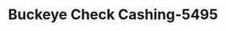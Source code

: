 ---
f_zip-code: 44221
f_state-code: OH
title: Buckeye Check Cashing-5495
f_phone: 330-922-4779
f_city-only: Cuyahoga Falls
f_address: 696 Howe Avenue Cuyahoga Falls
f_location-unique-id: '5495'
slug: buckeye-check-cashing-5495
updated-on: '2024-05-30T13:46:58.046Z'
created-on: '2024-05-30T13:36:59.803Z'
published-on: '2024-05-30T13:54:32.469Z'
f_city-state: cms/city/cuyahoga-falls-oh.md
f_company: cms/company/buckeye-check-cashing.md
f_state: cms/state/ohio.md
layout: '[payday-loan].html'
tags: payday-loan
---